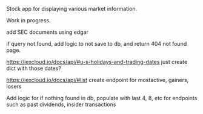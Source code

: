 Stock app for displaying various market information.

Work in progress.



add SEC documents using edgar

if query not found, add logic to not save to db, and return 404 not found page.

https://iexcloud.io/docs/api/#u-s-holidays-and-trading-dates
just create dict with those dates?

https://iexcloud.io/docs/api/#list
create endpoint for mostactive, gainers, losers

Add logic for if nothing found in db, populate with last 4, 8, etc for endpoints such as past dividends, insider transactions